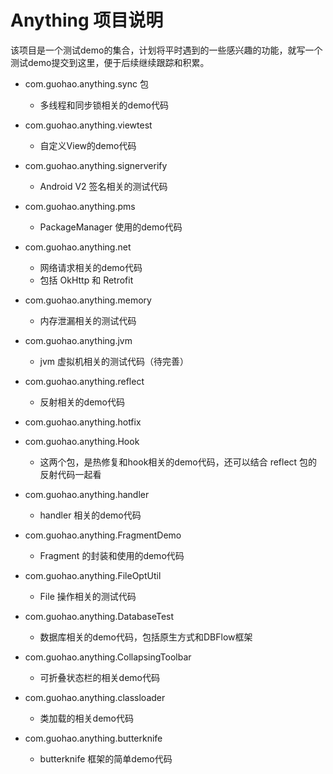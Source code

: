 # Anything 项目说明

该项目是一个测试demo的集合，计划将平时遇到的一些感兴趣的功能，就写一个测试demo提交到这里，便于后续继续跟踪和积累。

- com.guohao.anything.sync 包
    - 多线程和同步锁相关的demo代码

- com.guohao.anything.viewtest
    - 自定义View的demo代码

- com.guohao.anything.signerverify
    - Android V2 签名相关的测试代码

- com.guohao.anything.pms
    - PackageManager 使用的demo代码

- com.guohao.anything.net
    - 网络请求相关的demo代码
    - 包括 OkHttp 和 Retrofit 

- com.guohao.anything.memory
    - 内存泄漏相关的测试代码

- com.guohao.anything.jvm
    - jvm 虚拟机相关的测试代码（待完善）

- com.guohao.anything.reflect
    - 反射相关的demo代码

- com.guohao.anything.hotfix
- com.guohao.anything.Hook
    - 这两个包，是热修复和hook相关的demo代码，还可以结合 reflect 包的反射代码一起看

- com.guohao.anything.handler
    - handler 相关的demo代码

- com.guohao.anything.FragmentDemo
    - Fragment 的封装和使用的demo代码

- com.guohao.anything.FileOptUtil
    - File 操作相关的测试代码

- com.guohao.anything.DatabaseTest
    - 数据库相关的demo代码，包括原生方式和DBFlow框架

- com.guohao.anything.CollapsingToolbar
    - 可折叠状态栏的相关demo代码

- com.guohao.anything.classloader
    - 类加载的相关demo代码

- com.guohao.anything.butterknife
    - butterknife 框架的简单demo代码
